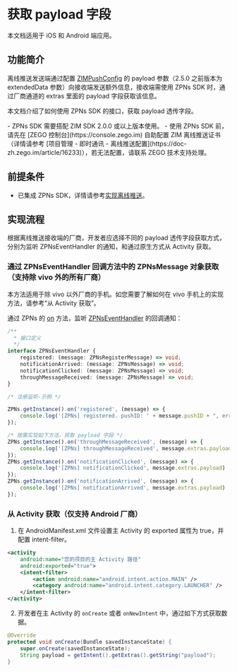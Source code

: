 # 获取 payload 字段

<Note title="说明">
本文档适用于 iOS 和 Android 端应用。
</Note>
<Content1 />

## 功能简介

离线推送发送端通过配置 [ZIMPushConfig](https://doc-zh.zego.im/article/api?doc=zim_API~javascript_uni-app~interface~ZIMPushConfig) 的 payload 参数（2.5.0 之前版本为 extendedData 参数）向接收端发送额外信息，接收端需使用 ZPNs SDK 时，通过厂商通道的 extras 里面的 payload 字段获取该信息。

本文档介绍了如何使用 ZPNs SDK 的接口，获取 payload 透传字段。

<Warning title="注意">
- ZPNs SDK 需要搭配 ZIM SDK 2.0.0 或以上版本使用。
- 使用 ZPNs SDK 前，请先在 [ZEGO 控制台](https://console.zego.im) 自助配置 ZIM 离线推送证书（详情请参考 [项目管理 - 即时通讯 - 离线推送配置](https://doc-zh.zego.im/article/16233)），若无法配置，请联系 ZEGO 技术支持处理。
</Warning>

<Content />


## 前提条件

- 已集成 ZPNs SDK，详情请参考[实现离线推送](/zim-uniapp/offline-push-notifications/implement-offline-push-notification)。

## 实现流程

根据离线推送接收端的厂商，开发者应选择不同的 payload 透传字段获取方式，分别为监听 ZPNsEventHandler 的通知，和通过原生方式从 Activity 获取。

###  通过 ZPNsEventHandler 回调方法中的 ZPNsMessage 对象获取（支持除 vivo 外的所有厂商）

<Note title="说明">
本方法适用于除 vivo 以外厂商的手机。如您需要了解如何在 vivo 手机上的实现方法，请参考“从 Activity 获取”。
</Note>

通过 ZPNs 的 [on](https://doc-zh.zego.im/article/api?doc=zim_API~javascript_uni-app~class~ZIM#on) 方法，监听 [ZPNsEventHandler](https://doc-zh.zego.im/article/api?doc=zim_API~javascript_uni-app~class~ZPNsEventHandler) 的回调通知：

```typescript
/**
  * 接口定义
  */
interface ZPNsEventHandler {
    registered: (message: ZPNsRegisterMessage) => void;
    notificationArrived: (message: ZPNsMessage) => void;
    notificationClicked: (message: ZPNsMessage) => void;
    throughMessageReceived: (message: ZPNsMessage) => void;
}

/* 注册监听-示例 */

ZPNs.getInstance().on('registered', (message) => {
    console.log('[ZPNs] registered. pushID: ' + message.pushID + ", error: " + message.errorCode)
});

/* 按需实现如下方法，获取 payload 字段 */
ZPNs.getInstance().on('throughMessageReceived', (message) => {
    console.log('[ZPNs] throughMessageReceived', message.extras.payload)
});
ZPNs.getInstance().on('notificationClicked', (message) => {
    console.log('[ZPNs] notificationClicked', message.extras.payload)
});
ZPNs.getInstance().on('notificationArrived', (message) => {
    console.log('[ZPNs] notificationArrived', message.extras.payload)
});
```

### 从 Activity 获取（仅支持 Android 厂商）

1. 在 AndroidManifest.xml 文件设置主 Activity 的 exported 属性为 true，并配置 intent-filter。
  
```xml
<activity
    android:name="您的项目的主 Activity 路径"
    android:exported="true">
    <intent-filter>
        <action android:name="android.intent.action.MAIN" />
        <category android:name="android.intent.category.LAUNCHER" />
    </intent-filter>
</activity>
```

2. 开发者在主 Activity 的 `onCreate` 或者 `onNewIntent` 中，通过如下方式获取数据。

```JAVA
@Override
protected void onCreate(Bundle savedInstanceState) {
    super.onCreate(savedInstanceState);
    String payload = getIntent().getExtras().getString("payload");
}
```
